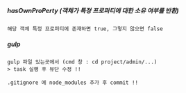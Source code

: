 ##### hasOwnProPerty (객체가 특정 프로퍼티에 대한 소유 여부를 반환)
~~~
해당 객체 특정 프로퍼티에 존재하면 true, 그렇지 않으면 false
~~~

##### gulp
~~~
gulp 파일 있는곳에서 (cmd 창 : cd project/admin/...)
> task 실행 후 뷰단 수정 !!

.gitignore 에 node_modules 추가 후 commit !!
~~~
